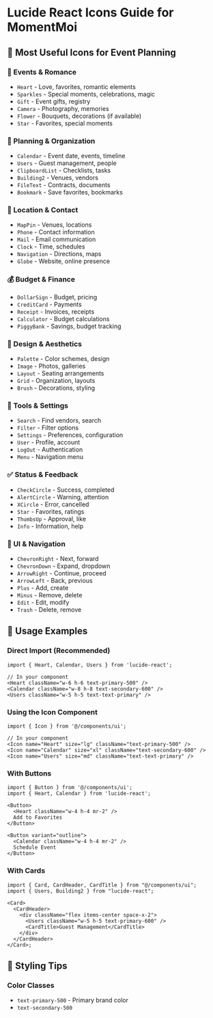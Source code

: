 # Lucide React Icons Guide for MomentMoi

## 🎯 Most Useful Icons for Event Planning

### 💍 Events & Romance

- `Heart` - Love, favorites, romantic elements
- `Sparkles` - Special moments, celebrations, magic
- `Gift` - Event gifts, registry
- `Camera` - Photography, memories
- `Flower` - Bouquets, decorations (if available)
- `Star` - Favorites, special moments

### 📅 Planning & Organization

- `Calendar` - Event date, events, timeline
- `Users` - Guest management, people
- `ClipboardList` - Checklists, tasks
- `Building2` - Venues, vendors
- `FileText` - Contracts, documents
- `Bookmark` - Save favorites, bookmarks

### 📍 Location & Contact

- `MapPin` - Venues, locations
- `Phone` - Contact information
- `Mail` - Email communication
- `Clock` - Time, schedules
- `Navigation` - Directions, maps
- `Globe` - Website, online presence

### 💰 Budget & Finance

- `DollarSign` - Budget, pricing
- `CreditCard` - Payments
- `Receipt` - Invoices, receipts
- `Calculator` - Budget calculations
- `PiggyBank` - Savings, budget tracking

### 🎨 Design & Aesthetics

- `Palette` - Color schemes, design
- `Image` - Photos, galleries
- `Layout` - Seating arrangements
- `Grid` - Organization, layouts
- `Brush` - Decorations, styling

### 🔧 Tools & Settings

- `Search` - Find vendors, search
- `Filter` - Filter options
- `Settings` - Preferences, configuration
- `User` - Profile, account
- `LogOut` - Authentication
- `Menu` - Navigation menu

### ✅ Status & Feedback

- `CheckCircle` - Success, completed
- `AlertCircle` - Warning, attention
- `XCircle` - Error, cancelled
- `Star` - Favorites, ratings
- `ThumbsUp` - Approval, like
- `Info` - Information, help

### 📱 UI & Navigation

- `ChevronRight` - Next, forward
- `ChevronDown` - Expand, dropdown
- `ArrowRight` - Continue, proceed
- `ArrowLeft` - Back, previous
- `Plus` - Add, create
- `Minus` - Remove, delete
- `Edit` - Edit, modify
- `Trash` - Delete, remove

## 🚀 Usage Examples

### Direct Import (Recommended)

```tsx
import { Heart, Calendar, Users } from 'lucide-react';

// In your component
<Heart className="w-6 h-6 text-primary-500" />
<Calendar className="w-8 h-8 text-secondary-600" />
<Users className="w-5 h-5 text-text-primary" />
```

### Using the Icon Component

```tsx
import { Icon } from '@/components/ui';

// In your component
<Icon name="Heart" size="lg" className="text-primary-500" />
<Icon name="Calendar" size="xl" className="text-secondary-600" />
<Icon name="Users" size="md" className="text-text-primary" />
```

### With Buttons

```tsx
import { Button } from '@/components/ui';
import { Heart, Calendar } from 'lucide-react';

<Button>
  <Heart className="w-4 h-4 mr-2" />
  Add to Favorites
</Button>

<Button variant="outline">
  <Calendar className="w-4 h-4 mr-2" />
  Schedule Event
</Button>
```

### With Cards

```tsx
import { Card, CardHeader, CardTitle } from "@/components/ui";
import { Users, Building2 } from "lucide-react";

<Card>
  <CardHeader>
    <div className="flex items-center space-x-2">
      <Users className="w-5 h-5 text-primary-600" />
      <CardTitle>Guest Management</CardTitle>
    </div>
  </CardHeader>
</Card>;
```

## 🎨 Styling Tips

### Color Classes

- `text-primary-500` - Primary brand color
- `text-secondary-500`